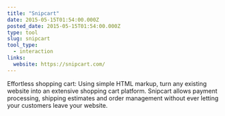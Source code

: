 ```yaml
---
title: "Snipcart"
date: 2015-05-15T01:54:00.000Z
posted_date: 2015-05-15T01:54:00.000Z
type: tool
slug: snipcart
tool_type: 
  - interaction
links:
  website: https://snipcart.com/
---
```

Effortless shopping cart: Using simple HTML markup, turn any existing website into an extensive shopping cart platform. Snipcart allows payment processing, shipping estimates and order management without ever letting your customers leave your website.




